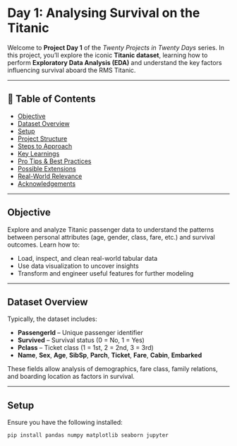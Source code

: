 # Day 1: Analysing Survival on the Titanic

Welcome to **Project Day 1** of the _Twenty Projects in Twenty Days_ series. In this project, you’ll explore the iconic **Titanic dataset**, learning how to perform **Exploratory Data Analysis (EDA)** and understand the key factors influencing survival aboard the RMS Titanic.

---

## 📝 Table of Contents

- [Objective](#objective)
- [Dataset Overview](#dataset-overview)
- [Setup](#setup)
- [Project Structure](#project-structure)
- [Steps to Approach](#steps-to-approach)
- [Key Learnings](#key-learnings)
- [Pro Tips & Best Practices](#pro-tips--best-practices)
- [Possible Extensions](#possible-extensions)
- [Real-World Relevance](#real-world-relevance)
- [Acknowledgements](#acknowledgements)

---

## Objective

Explore and analyze Titanic passenger data to understand the patterns between personal attributes (age, gender, class, fare, etc.) and survival outcomes. Learn how to:

- Load, inspect, and clean real-world tabular data
- Use data visualization to uncover insights
- Transform and engineer useful features for further modeling

---

## Dataset Overview

Typically, the dataset includes:

- **PassengerId** – Unique passenger identifier
- **Survived** – Survival status (0 = No, 1 = Yes)
- **Pclass** – Ticket class (1 = 1st, 2 = 2nd, 3 = 3rd)
- **Name**, **Sex**, **Age**, **SibSp**, **Parch**, **Ticket**, **Fare**, **Cabin**, **Embarked**

These fields allow analysis of demographics, fare class, family relations, and boarding location as factors in survival.

---

## Setup

Ensure you have the following installed:

```bash
pip install pandas numpy matplotlib seaborn jupyter
```
